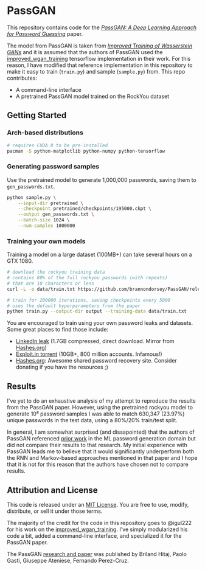 # PassGAN

This repository contains code for the [_PassGAN: A Deep Learning Approach for Password Guessing_](https://arxiv.org/abs/1709.00440) paper. 

The model from PassGAN is taken from [_Improved Training of Wasserstein GANs_](https://arxiv.org/abs/1704.00028) and it is assumed that the authors of PassGAN used the [improved_wgan_training](https://github.com/igul222/improved_wgan_training) tensorflow implementation in their work. For this reason, I have modified that reference implementation in this repository to make it easy to train (`train.py`) and sample (`sample.py`) from. This repo contributes:

- A command-line interface
- A pretrained PassGAN model trained on the RockYou dataset

## Getting Started

### Arch-based distributions
```bash
# requires CUDA 8 to be pre-installed
pacman -S python-matplotlib python-numpy python-tensorflow
```

### Generating password samples

Use the pretrained model to generate 1,000,000 passwords, saving them to `gen_passwords.txt`.

```bash
python sample.py \
	--input-dir pretrained \
	--checkpoint pretrained/checkpoints/195000.ckpt \
	--output gen_passwords.txt \
	--batch-size 1024 \
	--num-samples 1000000
```

### Training your own models

Training a model on a large dataset (100MB+) can take several hours on a GTX 1080.

```bash
# download the rockyou training data
# contains 80% of the full rockyou passwords (with repeats)
# that are 10 characters or less
curl -L -o data/train.txt https://github.com/brannondorsey/PassGAN/releases/download/data/rockyou-train.txt

# train for 200000 iterations, saving checkpoints every 5000
# uses the default hyperparameters from the paper
python train.py --output-dir output --training-data data/train.txt
```

You are encouraged to train using your own password leaks and datasets. Some great places to find those include:

- [LinkedIn leak](https://github.com/brannondorsey/PassGAN/releases/download/data/68_linkedin_found_hash_plain.txt.zip) (1.7GB compressed, direct download. Mirror from [Hashes.org](https://hashes.org/leaks.php))
- [Exploit.in torrent](https://thepiratebay.org/torrent/16016494/exploit.in) (10GB+, 800 million accounts. Infamous!)
- [Hashes.org](https://hashes.org/leaks.php): Awesome shared password recovery site. Consider donating if you have the resources ;)

## Results

I've yet to do an exhaustive analysis of my attempt to reproduce the results from the PassGAN paper. However, using the pretrained rockyou model to generate 10⁸ password samples I was able to match 630,347 (23.97%) unique passwords in the test data, using a 80%/20% train/test split.

In general, I am somewhat surprised (and dissapointed) that the authors of PassGAN referenced [prior work](https://www.usenix.org/system/files/conference/usenixsecurity16/sec16_paper_melicher.pdf) in the ML password generation domain but did not compare their results to that research. My initial experience with PassGAN leads me to believe that it would significantly underperform both the RNN and Markov-based approaches mentioned in that paper and I hope that it is not for this reason that the authors have chosen not to compare results.

## Attribution and License

This code is released under an [MIT License](https://github.com/igul222/improved_wgan_training/blob/master/LICENSE). You are free to use, modify, distribute, or sell it under those terms. 

The majority of the credit for the code in this repository goes to @igul222 for his work on the [improved_wgan_training](https://github.com/igul222/improved_wgan_training). I've simply modularized his code a bit, added a command-line interface, and specialized it for the PassGAN paper.

The PassGAN [research and paper](https://arxiv.org/abs/1709.00440) was published by Briland Hitaj, Paolo Gasti, Giuseppe Ateniese, Fernando Perez-Cruz.
